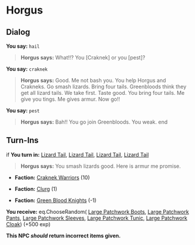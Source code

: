 # Horgus
## Dialog

**You say:** `hail`



>**Horgus says:** What!!? You [Craknek] or you [pest]?

**You say:** `craknek`



>**Horgus says:** Good. Me not bash you. You help Horgus and Crakneks. Go smash lizards. Bring four tails. Greenbloods think they get all lizard tails. We take first. Taste good. You bring four tails. Me give you tings. Me gives armur. Now go!!

**You say:** `pest`



>**Horgus says:** Bah!! You go join Greenbloods. You weak.
end

## Turn-Ins





if **You turn in:** [Lizard Tail](/item/13354), [Lizard Tail](/item/13354), [Lizard Tail](/item/13354), [Lizard Tail](/item/13354)


>**Horgus says:** You smash lizards good. Here is armur me promise.


* __Faction:__ [Craknek Warriors](/faction/232) (10)


* __Faction:__ [Clurg](/faction/228) (1)


* __Faction:__ [Green Blood Knights](/faction/261) (-1)




 **You receive:** eq.ChooseRandom( [Large Patchwork Boots](/item/2136), [Large Patchwork Pants](/item/2135), [Large Patchwork Sleeves](/item/2132), [Large Patchwork Tunic](/item/2128), [Large Patchwork Cloak](/item/2130)) (+500 exp)

**This NPC *should* return incorrect items given.**




